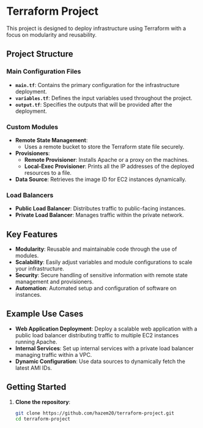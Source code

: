 # Terraform Project
 
This project is designed to deploy infrastructure using Terraform with a focus on modularity and reusability.
 
## Project Structure
 
### Main Configuration Files
- **`main.tf`**: Contains the primary configuration for the infrastructure deployment.
- **`variables.tf`**: Defines the input variables used throughout the project.
- **`output.tf`**: Specifies the outputs that will be provided after the deployment.
 
### Custom Modules
- **Remote State Management**:
  - Uses a remote bucket to store the Terraform state file securely.
- **Provisioners**:
  - **Remote Provisioner**: Installs Apache or a proxy on the machines.
  - **Local-Exec Provisioner**: Prints all the IP addresses of the deployed resources to a file.
- **Data Source**: Retrieves the image ID for EC2 instances dynamically.
 
### Load Balancers
- **Public Load Balancer**: Distributes traffic to public-facing instances.
- **Private Load Balancer**: Manages traffic within the private network.
 
## Key Features
- **Modularity**: Reusable and maintainable code through the use of modules.
- **Scalability**: Easily adjust variables and module configurations to scale your infrastructure.
- **Security**: Secure handling of sensitive information with remote state management and provisioners.
- **Automation**: Automated setup and configuration of software on instances.
 
## Example Use Cases
- **Web Application Deployment**: Deploy a scalable web application with a public load balancer distributing traffic to multiple EC2 instances running Apache.
- **Internal Services**: Set up internal services with a private load balancer managing traffic within a VPC.
- **Dynamic Configuration**: Use data sources to dynamically fetch the latest AMI IDs.
 
## Getting Started
1. **Clone the repository**:
   ```bash
   git clone https://github.com/hazem20/terraform-project.git
   cd terraform-project
